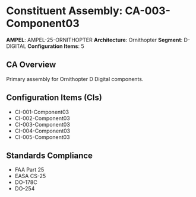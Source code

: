 # Constituent Assembly: CA-003-Component03

**AMPEL**: AMPEL-25-ORNITHOPTER
**Architecture**: Ornithopter
**Segment**: D-DIGITAL
**Configuration Items**: 5

## CA Overview
Primary assembly for Ornithopter D Digital components.

## Configuration Items (CIs)
- CI-001-Component03
- CI-002-Component03
- CI-003-Component03
- CI-004-Component03
- CI-005-Component03

## Standards Compliance
- FAA Part 25
- EASA CS-25
- DO-178C
- DO-254
